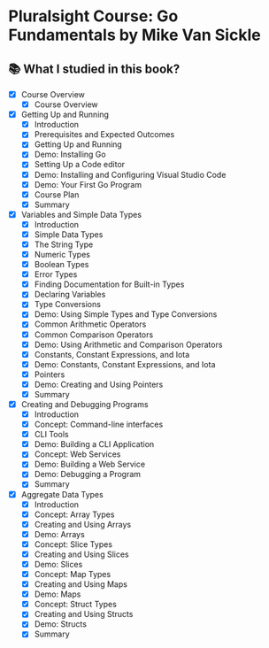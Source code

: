 # Pluralsight Course: Go Fundamentals by Mike Van Sickle

## 📚 What I studied in this book?

- [x] Course Overview
  - [x] Course Overview
- [x] Getting Up and Running
  - [x] Introduction
  - [x] Prerequisites and Expected Outcomes
  - [x] Getting Up and Running
  - [x] Demo: Installing Go
  - [x] Setting Up a Code editor
  - [x] Demo: Installing and Configuring Visual Studio Code
  - [x] Demo: Your First Go Program
  - [x] Course Plan
  - [x] Summary
- [x] Variables and Simple Data Types
  - [x] Introduction
  - [x] Simple Data Types
  - [x] The String Type
  - [x] Numeric Types
  - [x] Boolean Types
  - [x] Error Types
  - [x] Finding Documentation for Built-in Types
  - [x] Declaring Variables
  - [x] Type Conversions
  - [x] Demo: Using Simple Types and Type Conversions
  - [x] Common Arithmetic Operators
  - [x] Common Comparison Operators
  - [x] Demo: Using Arithmetic and Comparison Operators
  - [x] Constants, Constant Expressions, and Iota
  - [x] Demo: Constants, Constant Expressions, and Iota
  - [x] Pointers
  - [x] Demo: Creating and Using Pointers
  - [x] Summary
- [x] Creating and Debugging Programs
  - [x] Introduction
  - [x] Concept: Command-line interfaces
  - [x] CLI Tools
  - [x] Demo: Building a CLI Application
  - [x] Concept: Web Services
  - [x] Demo: Building a Web Service
  - [x] Demo: Debugging a Program
  - [x] Summary
- [x] Aggregate Data Types
  - [x] Introduction
  - [x] Concept: Array Types
  - [x] Creating and Using Arrays
  - [x] Demo: Arrays
  - [x] Concept: Slice Types
  - [x] Creating and Using Slices
  - [x] Demo: Slices
  - [x] Concept: Map Types
  - [x] Creating and Using Maps
  - [x] Demo: Maps
  - [x] Concept: Struct Types
  - [x] Creating and Using Structs
  - [x] Demo: Structs
  - [x] Summary